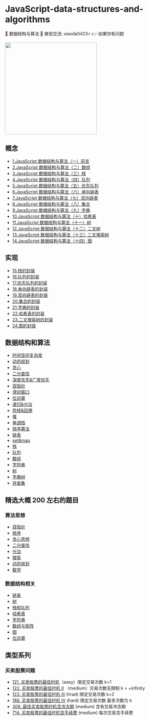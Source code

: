 # JavaScript-data-structures-and-algorithms

👻 数据结构与算法  💬 微信交流: xiaoda0423⚡ 👉 如果你有问题

<img width="300px" src="https://user-images.githubusercontent.com/59645426/188613855-67755c22-7547-4658-b966-d46893171fbd.png"/>

## 概念

- [1.JavaScript 数据结构与算法（一）前言](https://github.com/ChickenDreamFactory/JavaScript-data-structures-and-algorithms/issues/1)
- [2.JavaScript 数据结构与算法（二）数组](https://github.com/ChickenDreamFactory/JavaScript-data-structures-and-algorithms/issues/2)
- [3.JavaScript 数据结构与算法（三）栈](https://github.com/ChickenDreamFactory/JavaScript-data-structures-and-algorithms/issues/3)
- [4.JavaScript 数据结构与算法（四）队列](https://github.com/ChickenDreamFactory/JavaScript-data-structures-and-algorithms/issues/4)
- [5.JavaScript 数据结构与算法（五）优先队列](https://github.com/ChickenDreamFactory/JavaScript-data-structures-and-algorithms/issues/5)
- [6.JavaScript 数据结构与算法（六）单向链表](https://github.com/ChickenDreamFactory/JavaScript-data-structures-and-algorithms/issues/6)
- [7.JavaScript 数据结构与算法（七）双向链表](https://github.com/ChickenDreamFactory/JavaScript-data-structures-and-algorithms/issues/7)
- [8.JavaScript 数据结构与算法（八）集合](https://github.com/ChickenDreamFactory/JavaScript-data-structures-and-algorithms/issues/8)
- [9.JavaScript 数据结构与算法（九）字典](https://github.com/ChickenDreamFactory/JavaScript-data-structures-and-algorithms/issues/9)
- [10.JavaScript 数据结构与算法（十）哈希表](https://github.com/ChickenDreamFactory/JavaScript-data-structures-and-algorithms/issues/10)
- [11.JavaScript 数据结构与算法（十一）树](https://github.com/ChickenDreamFactory/JavaScript-data-structures-and-algorithms/issues/11)
- [12.JavaScript 数据结构与算法（十二）二叉树](https://github.com/ChickenDreamFactory/JavaScript-data-structures-and-algorithms/issues/12)
- [13.JavaScript 数据结构与算法（十三）二叉搜索树](https://github.com/ChickenDreamFactory/JavaScript-data-structures-and-algorithms/issues/13)
- [14.JavaScript 数据结构与算法（十四）图](https://github.com/ChickenDreamFactory/JavaScript-data-structures-and-algorithms/issues/14)

## 实现

- [15.栈的封装](https://github.com/ChickenDreamFactory/JavaScript-data-structures-and-algorithms/issues/15)
- [16.队列的封装](https://github.com/ChickenDreamFactory/JavaScript-data-structures-and-algorithms/issues/16)
- [17.优先队列的封装](https://github.com/ChickenDreamFactory/JavaScript-data-structures-and-algorithms/issues/17)
- [18.单向链表的封装](https://github.com/ChickenDreamFactory/JavaScript-data-structures-and-algorithms/issues/18)
- [19.双向链表的封装](https://github.com/ChickenDreamFactory/JavaScript-data-structures-and-algorithms/issues/19)
- [20.集合的封装](https://github.com/ChickenDreamFactory/JavaScript-data-structures-and-algorithms/issues/20)
- [21.字典的封装](https://github.com/ChickenDreamFactory/JavaScript-data-structures-and-algorithms/issues/21)
- [22.哈希表的封装](https://github.com/ChickenDreamFactory/JavaScript-data-structures-and-algorithms/issues/22)
- [23.二叉搜索树的封装](https://github.com/ChickenDreamFactory/JavaScript-data-structures-and-algorithms/issues/23)
- [24.图的封装](https://github.com/ChickenDreamFactory/JavaScript-data-structures-and-algorithms/issues/24)

## 数据结构和算法

- [时间空间复杂度]()
- [动态规划]()
- [贪心]()
- [二分查找]()
- [深度优先&广度优先]()
- [双指针]()
- [滑动窗口]()
- [位运算]()
- [递归&分治]()
- [剪枝&回溯]()
- [堆]()
- [单调栈]()
- [排序算法]()
- [链表]()
- [set&map]()
- [栈]()
- [队列]()
- [数组]()
- [字符串]()
- [树]()
- [字典树]()
- [并查集]()

## 精选大概 200 左右的题目

### 算法思想

- [双指针]()
- [排序]()
- [贪心思想]()
- [二分查找]()
- [分治]()
- [搜索]()
- [动态规划]()
- [数学]()

### 数据结构相关

- [链表]()
- [树]()
- [栈和队列]()
- [哈希表]()
- [字符串]()
- [数组与矩阵]()
- [图]()
- [位运算]()

## 类型系列

### 买卖股票问题

- [121. 买卖股票的最佳时机]()（easy）限定交易次数 k=1
- [122. 买卖股票的最佳时机 II]() （medium）交易次数无限制 k = +infinity
- [123. 买卖股票的最佳时机 III]() (hrad) 限定交易次数 k=2
- [188. 买卖股票的最佳时机 IV]() (hard) 限定交易次数 最多次数为 k
- [309. 最佳买卖股票时机含冷冻期]() (medium) 含有交易冷冻期
- [714. 买卖股票的最佳时机含手续费]() (medium) 每次交易含手续费




